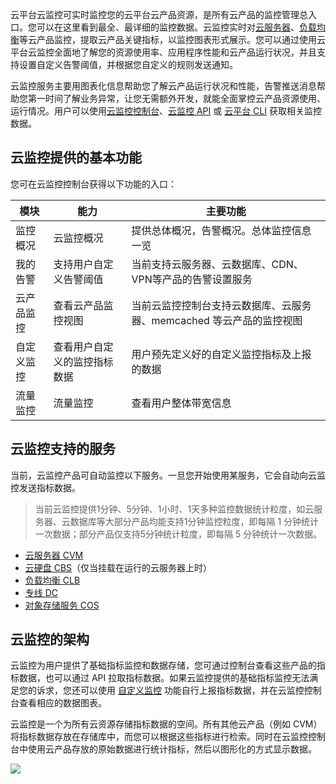 云平台云监控可实时监控您的云平台云产品资源，是所有云产品的监控管理总入口。您可以在这里看到最全、最详细的监控数据。云监控实时对[云服务器](/document/product/213/495)、[负载均衡](/document/product/214/524)等云产品监控，提取云产品关键指标，以监控图表形式展示。您可以通过使用云平台云监控全面地了解您的资源使用率、应用程序性能和云产品运行状况，并且支持设置自定义告警阈值，并根据您自定义的规则发送通知。

云监控服务主要用图表化信息帮助您了解云产品运行状况和性能，告警推送消息帮助您第一时间了解业务异常，让您无需额外开发，就能全面掌控云产品资源使用、运行情况。用户可以使用[云监控控制台](http://console.tcecqpoc.fsphere.cn/monitor/overview)、[云监控 API](/doc/api/405) 或 [云平台 CLI](/doc/product/440) 获取相关监控数据。

## 云监控提供的基本功能
您可在云监控控制台获得以下功能的入口：

| 模块    | 能力             | 主要功能                                    |
| ----- | -------------- | --------------------------------------- |
| 监控概况  | 云监控概况          | 提供总体概况，告警概况。总体监控信息一览                    |
| 我的告警  | 支持用户自定义告警阈值    | 当前支持云服务器、云数据库、CDN、VPN等产品的告警设置服务         |
| 云产品监控 | 查看云产品监控视图      | 当前云监控控制台支持云数据库、云服务器、memcached 等云产品的监控视图 |
| 自定义监控 | 查看用户自定义的监控指标数据 | 用户预先定义好的自定义监控指标及上报的数据                   |
| 流量监控  | 流量监控           | 查看用户整体带宽信息                              |

## 云监控支持的服务
当前，云监控产品可自动监控以下服务。一旦您开始使用某服务，它会自动向云监控发送指标数据。

> 当前云监控提供1分钟、5分钟、1小时、1天多种监控数据统计粒度，如云服务器、云数据库等大部分产品均能支持1分钟监控粒度，即每隔 1 分钟统计一次数据；部分产品仅支持5分钟统计粒度，即每隔 5 分钟统计一次数据。

- [云服务器 CVM](/doc/product/213)
- [云硬盘 CBS](/doc/product/362)（仅当挂载在运行的云服务器上时）
- [负载均衡 CLB](/doc/product/214)
- [专线 DC](/doc/product/216)
- [对象存储服务 COS](/document/product/436)


## 云监控的架构
云监控为用户提供了基础指标监控和数据存储，您可通过控制台查看这些产品的指标数据，也可以通过 API 拉取指标数据。如果云监控提供的基础指标监控无法满足您的诉求，您还可以使用 [自定义监控](/doc/product/397) 功能自行上报指标数据，并在云监控控制台查看相应的数据图表。

云监控是一个为所有云资源存储指标数据的空间。所有其他云产品（例如 CVM）将指标数据存放在存储库中，而您可以根据这些指标进行检索。同时在云监控控制台中使用云产品存放的原始数据进行统计指标，然后以图形化的方式显示数据。

![](http://imgcache.tcecqpoc.fsphere.cn/image/mc.qcloudimg.com/static/img/e17600ac6f357ce818470a179fde9aca/image.png)
